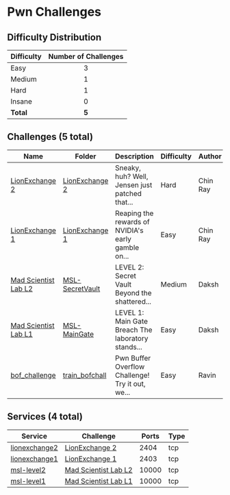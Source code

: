 
# Pwn Challenges

## Difficulty Distribution
| Difficulty | Number of Challenges |
|------------|:--------------------:|
| Easy | 3 |
| Medium | 1 |
| Hard | 1 |
| Insane | 0 |
| **Total** | **5** |

## Challenges (5 total)
| Name | Folder | Description | Difficulty | Author |
|------|--------|-------------|------------|--------|
| [LionExchange 2](<./LionExchange 2>) | [LionExchange 2](<./LionExchange 2>) | Sneaky, huh? Well, Jensen just patched that... | Hard | Chin Ray |
| [LionExchange 1](<./LionExchange 1>) | [LionExchange 1](<./LionExchange 1>) | Reaping the rewards of NVIDIA's early gamble on... | Easy | Chin Ray |
| [Mad Scientist Lab L2](<./MSL-SecretVault>) | [MSL-SecretVault](<./MSL-SecretVault>) | LEVEL 2: Secret Vault Beyond the shattered... | Medium | Daksh |
| [Mad Scientist Lab L1](<./MSL-MainGate>) | [MSL-MainGate](<./MSL-MainGate>) | LEVEL 1: Main Gate Breach The laboratory stands... | Easy | Daksh |
| [bof_challenge](<./train_bofchall>) | [train_bofchall](<./train_bofchall>) | Pwn Buffer Overflow Challenge! Try it out, we... | Easy | Ravin |

## Services (4 total)
| Service | Challenge | Ports | Type |
|---------|-----------|-------|------|
| [lionexchange2](<./LionExchange 2/service\lionexchange2>) | [LionExchange 2](<./LionExchange 2>) | 2404 | tcp |
| [lionexchange1](<./LionExchange 1/service\lionexchange1>) | [LionExchange 1](<./LionExchange 1>) | 2403 | tcp |
| [msl-level2](<./MSL-SecretVault/service\level-two>) | [Mad Scientist Lab L2](<./MSL-SecretVault>) | 10000 | tcp |
| [msl-level1](<./MSL-MainGate/service\level-one-service>) | [Mad Scientist Lab L1](<./MSL-MainGate>) | 10000 | tcp |
